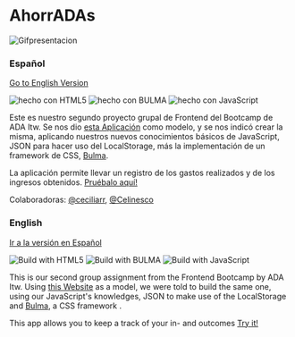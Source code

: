 # AhorrADAs

![Gifpresentacion](https://media.giphy.com/media/ZCN6F3FAkwsyOGU2RS/giphy.gif)

<a name="spanish_version"></a>
### Español
[Go to English Version](#english_version)

![hecho con HTML5](https://img.shields.io/badge/hecho%20con-HTML5-orange)
![hecho con BULMA](https://img.shields.io/badge/hecho%20con-BULMA-aquamarine)
![hecho con JavaScript](https://img.shields.io/badge/hecho%20con-JavaScript-yellow)

Este es nuestro segundo proyecto grupal de Frontend del Bootcamp de ADA Itw. Se nos dio [esta Aplicación](https://frontend-proyecto-ahorradas.adaitw.org/) como modelo, y se nos indicó crear la misma, aplicando nuestros nuevos conocimientos básicos de JavaScript, JSON para hacer uso del LocalStorage, más la implementación de un framework de CSS, [Bulma](https://bulma.io/).

La aplicación permite llevar un registro de los gastos realizados y de los ingresos obtenidos.
[Pruébalo aquí!]() 

Colaboradoras:
    [@ceciliarr](https://github.com/ceciliarr), [@Celinesco](https://github.com/Celinesco)



<a name="english_version"></a>
### English
[Ir a la versión en Español](#spanish_version)

![Build with HTML5](https://img.shields.io/badge/build%20with-HTML5-orange)
![Build with BULMA](https://img.shields.io/badge/build%20with-BULMA-aquamarine)
![Build with JavaScript](https://img.shields.io/badge/build%20with-JavaScript-yellow)

This is our second group assignment from the Frontend Bootcamp by ADA Itw. Using [this Website](https://frontend-proyecto-ahorradas.adaitw.org/) as a model, we were told to build the same one, using our JavaScript's knowledges, JSON to make use of the LocalStorage and [Bulma](https://bulma.io/), a CSS framework . 


This app allows you to keep a track of your in- and outcomes 
[Try it!]() 